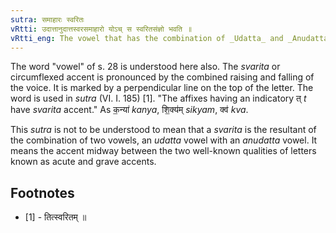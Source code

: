 ```yaml
---
sutra: समाहारः स्वरितः
vRtti: उदात्तानुदात्तस्वरसमाहारो योऽच् स स्वरितसंज्ञो भवति ॥
vRtti_eng: The vowel that has the combination of _Udatta_ and _Anudatta_ tones is said to be _svarita_ or circumflexly accented.
---
```

The word "vowel" of s. 28 is understood here also. The _svarita_ or circumflexed accent is pronounced by the combined raising and falling of the voice. It is marked by a perpendicular line on the top of the letter.
The word is used in _sutra_ (VI. I. 185) \[1\]. "The affixes having an indicatory त् _t_ have _svarita_ accent." As क॒न्या॑ _kanya_, शि॒क्य॑म् _sikyam_, क्व॑ _kva_.

This _sutra_ is not to be understood to mean that a _svarita_ is the resultant of the combination of two vowels, an _udatta_ vowel with an _anudatta_ vowel. It means the accent midway between the two well-known qualities of letters known as acute and grave accents.

## Footnotes
- [1] - तित्स्वरितम् ॥
